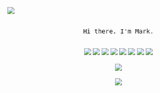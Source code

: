 ![](https://markpersonal.oss-us-east-1.aliyuncs.com/pic/NoCodeRightNow.png)


<p align="center">
  <br>
  <samp>Hi there. I'm Mark.<br>
  <br>
</p>
 
 
<div align=center>
  <img src="https://img.shields.io/badge/-Python-black?style=flat&logo=python&logoColor=white&link=https://github.com/hritik5102"/>
  <img src="https://img.shields.io/badge/Java-black?style=flat&logo=java&logoColor=white&link=https://github.com/hritik5102"/>
  <img src="https://img.shields.io/badge/JavaScript-black?style=flat&logo=javascript&logoColor=white&link=https://github.com/hritik5102"/>
  <img src="https://img.shields.io/badge/HTML5-black?style=flat&logo=html5&logoColor=white&link=https://github.com/hritik5102"/>
  <img src="https://img.shields.io/badge/CSS3-black?style=flat&logo=css3&logoColor=white&link=https://github.com/hritik5102"/>
  <img src="https://img.shields.io/badge/MYsql-black?style=flat&logo=java&logoColor=white&link=https://github.com/hritik5102"/>
  <img src="https://img.shields.io/badge/SpringBoot-black?style=flat&logo=spring&logoColor=white&link=https://github.com/hritik5102"/>
  <img src="https://img.shields.io/badge/MySQL-black?style=flat&logo=mysql&logoColor=white&link=https://github.com/hritik5102"/>
</div>

<div align=center>
  <br>
  <img src="https://github-readme-stats.vercel.app/api?username=MarkRushB&theme=dark&title_color=FFD700"/>
  <br>
</div>

<div align=center>
  <br>
  <img src="https://github-readme-stats.vercel.app/api/top-langs/?username=anuraghazra&layout=compact"/>
  <br>
</div>
